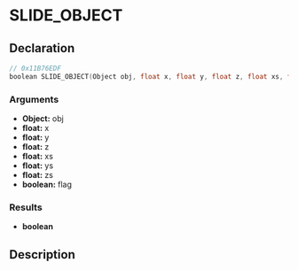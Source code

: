 # SLIDE_OBJECT

## Declaration
```cpp
// 0x11B76EDF
boolean SLIDE_OBJECT(Object obj, float x, float y, float z, float xs, float ys, float zs, boolean flag);
```

### Arguments
- **Object:** obj
- **float:** x
- **float:** y
- **float:** z
- **float:** xs
- **float:** ys
- **float:** zs
- **boolean:** flag

### Results
- **boolean**

## Description

